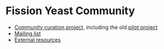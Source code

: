 # Fission Yeast Community

- [Community curation project](community/fission-yeast-community-curation-project), including the old [pilot project](community/fission-yeast-community-curation-pilot-project)
- [Mailing list](https://lists.cam.ac.uk/mailman/listinfo/ucam-pombelist)
- [External resources](community/internet-resources)

